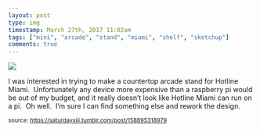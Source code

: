 ```yaml
---
layout: post
type: img
timestamp: March 27th, 2017 11:02am
tags: ["mini", "arcade", "stand", "miami", "shelf", "sketchup"]
comments: true
---
```

<img src="https://saturdayxiii.github.io/media/158895318979.png"/>

I was interested in trying to make a countertop arcade stand for Hotline Miami.  Unfortunately any device more expensive than a raspberry pi would be out of my budget, and it really doesn’t look like Hotline Miami can run on a pi.  Oh well.  I’m sure I can find something else and rework the design.
 
  
<small>source: https://saturdayxiii.tumblr.com/post/158895318979</small>